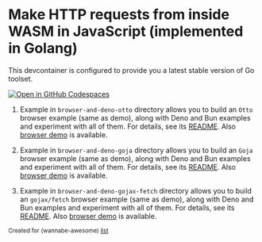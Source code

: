 # Make HTTP requests from inside WASM in JavaScript (implemented in Golang)

This devcontainer is configured to provide you a latest stable version of Go toolset.

[![Open in GitHub Codespaces](https://github.com/codespaces/badge.svg)](https://codespaces.new/wasm-outbound-http-examples/js-in-go)

1. Example in `browser-and-deno-otto` directory allows you to build an `Otto` browser example (same as demo), 
 along with Deno and Bun examples and experiment with all of them.
   For details, see its [README](browser-and-deno-otto/README.md).
   Also [browser demo](https://wasm-outbound-http-examples.github.io/js-in-go/otto/) is available.

2. Example in `browser-and-deno-goja` directory allows you to build an `Goja` browser example (same as demo), 
 along with Deno and Bun examples and experiment with all of them.
   For details, see its [README](browser-and-deno-goja/README.md).
   Also [browser demo](https://wasm-outbound-http-examples.github.io/js-in-go/goja/) is available.

3. Example in `browser-and-deno-gojax-fetch` directory allows you to build an `gojax/fetch` browser example (same as demo), 
 along with Deno and Bun examples and experiment with all of them.
   For details, see its [README](browser-and-deno-gojax-fetch/README.md).
   Also [browser demo](https://wasm-outbound-http-examples.github.io/js-in-go/gojax-fetch/) is available.


<sub>Created for (wannabe-awesome) [list](https://github.com/vasilev/HTTP-request-from-inside-WASM)</sub>
